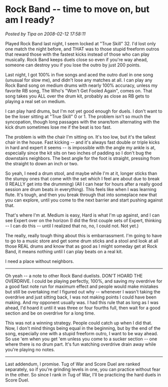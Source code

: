 # Rock Band -- time to move on, but am I ready?

*Posted by Tipa on 2008-02-12 17:58:11*

Played Rock Band last night, I seem locked at "True Skill" 32. I'd lost only one match the night before, and THAT was to those stupid freeform outros that reward those with the fastest kicks instead of those who can play musically. Rock Band keeps duels close so even if you're way ahead, someone can destroy you if you lose the outro by just 200 points.

Last night, I got 100% in five songs and aced the outro duel in one song (unusual for slow me), and didn't lose any matches at all. I can play any Rock Band song on medium drums with nearly 100% accuracy, unless my favorite RB song, The Who's "Won't Get Fooled Again", comes on. That song takes you ALL over the drum kit, probably as close as RB gets to playing a real set on medium.

I can play hard drums, but I'm not yet good enough for duels. I don't want to be the loser sitting at "True Skill" 0 or 1. The problem isn't so much the syncopation, though long passages with the snare/tom alternating with the kick drum sometimes lose me if the beat is too fast.

The problem is with the chair I'm sitting on. It's too low, but it's the tallest chair in the house. Fast kicking -- and it's always fast double or triple kicks in hard and expert it seems -- is impossible with the angle my ankle is at, especially since the kit sits on two inches of padding so I don't bug the downstairs neighbors. The best angle for the foot is straight, pressing from the straight to down an inch or two.

So yeah, I need a drum stool, and maybe while I'm at it, longer sticks than the stumpy ones that come with the set which I feel are about due to break (I REALLY get into the drumming) (All I can hear for hours after a really good session are drum beats in everything). This feels like when I was learning flute. It's tough, and then you break through that into someplace new that you can explore, until you come to the next barrier and start pushing against that.

That's where I'm at. Medium is easy, Hard is what I'm up against, and I can see Expert over on the horizon (I did the first couple sets of Expert, thinking -- I can do this -- until I realized that no, no, I could not. Not yet.)

The really, really tough thing about this is embarrassment. I'm going to have to go to a music store and get some drum sticks and a stool and look at all those REAL drums and know that as good as I might someday get at Rock Band, it means nothing until I can play beats on a real kit.

I need a place without neighbors.

---

Oh yeah -- a note to other Rock Band duelists. DON'T HOARD THE OVERDRIVE. I could be playing perfectly, 100%, and saving my overdrive for a good fast note run for maximum effect and people would make mistakes but still be overtaking me! I figured out why -- whenever I wasn't taking the overdrive and just sitting back, I was not making points I could have been making. And my opponent usually was. I had this rule that as long as I was ahead, I'd hoard it until it was three or four fourths full, then wait for a good section and be on overdrive for a long time.

This was not a winning strategy. People could catch up when I did that. Now, I don't mind things being equal in the beginning, but by the end of the song, especially one with a stupid freeform outro, I want to be way ahead. So use 'em when you get 'em unless you come to a sucker section -- one where there is no drum part. It's fun watching overdrive drain away while you're playing no notes.

---

Last addendum, I promise. Tug of War and Score Duel are ranked separately, so if you're grinding levels in one, you can practice without fear in the other. So since I rank in Tug of War, I'll be practicing the hard duels in Score Duel.

